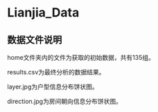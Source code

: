 # Lianjia_Data

## 数据文件说明

home文件夹内的文件为获取的初始数据，共有135组。

results.csv为最终分析的数据结果。

layer.jpg为户型信息分布饼状图。

direction.jpg为房间朝向信息分布饼状图。